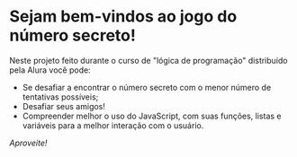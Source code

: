 # Sejam bem-vindos ao jogo do número secreto!

 Neste projeto feito durante o curso de "lógica de programação" distribuído pela Alura você pode:
- Se desafiar a encontrar o número secreto com o menor número de tentativas possíveis;
- Desafiar seus amigos!
- Compreender melhor o uso do JavaScript, com suas funções, listas e variáveis para a melhor interação com o usuário.

*Aproveite!*
